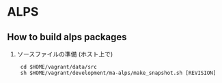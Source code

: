 # ALPS

## How to build alps packages

1. ソースファイルの準備 (ホスト上で)

        cd $HOME/vagrant/data/src
        sh $HOME/vagrant/development/ma-alps/make_snapshot.sh [REVISION]
